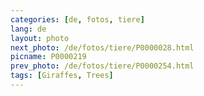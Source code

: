 ```yaml
---
categories: [de, fotos, tiere]
lang: de
layout: photo
next_photo: /de/fotos/tiere/P0000028.html
picname: P0000219
prev_photo: /de/fotos/tiere/P0000254.html
tags: [Giraffes, Trees]
---
```


